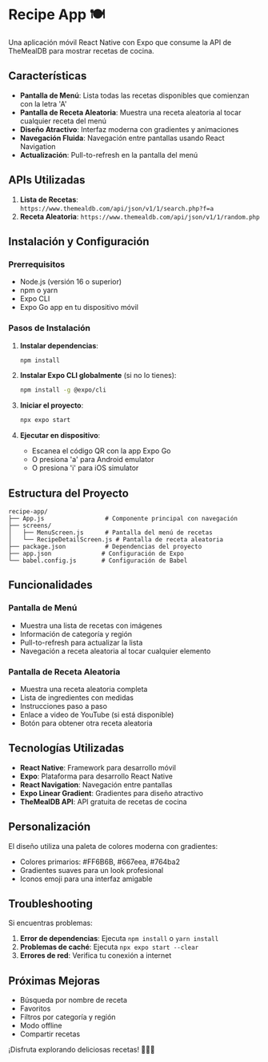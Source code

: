 # Recipe App 🍽️

Una aplicación móvil React Native con Expo que consume la API de TheMealDB para mostrar recetas de cocina.

## Características

- **Pantalla de Menú**: Lista todas las recetas disponibles que comienzan con la letra 'A'
- **Pantalla de Receta Aleatoria**: Muestra una receta aleatoria al tocar cualquier receta del menú
- **Diseño Atractivo**: Interfaz moderna con gradientes y animaciones
- **Navegación Fluida**: Navegación entre pantallas usando React Navigation
- **Actualización**: Pull-to-refresh en la pantalla del menú

## APIs Utilizadas

1. **Lista de Recetas**: `https://www.themealdb.com/api/json/v1/1/search.php?f=a`
2. **Receta Aleatoria**: `https://www.themealdb.com/api/json/v1/1/random.php`

## Instalación y Configuración

### Prerrequisitos

- Node.js (versión 16 o superior)
- npm o yarn
- Expo CLI
- Expo Go app en tu dispositivo móvil

### Pasos de Instalación

1. **Instalar dependencias**:
   ```bash
   npm install
   ```

2. **Instalar Expo CLI globalmente** (si no lo tienes):
   ```bash
   npm install -g @expo/cli
   ```

3. **Iniciar el proyecto**:
   ```bash
   npx expo start
   ```

4. **Ejecutar en dispositivo**:
   - Escanea el código QR con la app Expo Go
   - O presiona 'a' para Android emulator
   - O presiona 'i' para iOS simulator

## Estructura del Proyecto

```
recipe-app/
├── App.js                 # Componente principal con navegación
├── screens/
│   ├── MenuScreen.js      # Pantalla del menú de recetas
│   └── RecipeDetailScreen.js # Pantalla de receta aleatoria
├── package.json           # Dependencias del proyecto
├── app.json              # Configuración de Expo
└── babel.config.js       # Configuración de Babel
```

## Funcionalidades

### Pantalla de Menú
- Muestra una lista de recetas con imágenes
- Información de categoría y región
- Pull-to-refresh para actualizar la lista
- Navegación a receta aleatoria al tocar cualquier elemento

### Pantalla de Receta Aleatoria
- Muestra una receta aleatoria completa
- Lista de ingredientes con medidas
- Instrucciones paso a paso
- Enlace a video de YouTube (si está disponible)
- Botón para obtener otra receta aleatoria

## Tecnologías Utilizadas

- **React Native**: Framework para desarrollo móvil
- **Expo**: Plataforma para desarrollo React Native
- **React Navigation**: Navegación entre pantallas
- **Expo Linear Gradient**: Gradientes para diseño atractivo
- **TheMealDB API**: API gratuita de recetas de cocina

## Personalización

El diseño utiliza una paleta de colores moderna con gradientes:
- Colores primarios: #FF6B6B, #667eea, #764ba2
- Gradientes suaves para un look profesional
- Iconos emoji para una interfaz amigable

## Troubleshooting

Si encuentras problemas:

1. **Error de dependencias**: Ejecuta `npm install` o `yarn install`
2. **Problemas de caché**: Ejecuta `npx expo start --clear`
3. **Errores de red**: Verifica tu conexión a internet

## Próximas Mejoras

- Búsqueda por nombre de receta
- Favoritos
- Filtros por categoría y región
- Modo offline
- Compartir recetas

¡Disfruta explorando deliciosas recetas! 🍳👨‍🍳
